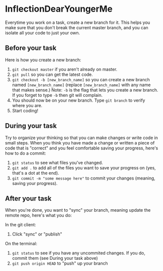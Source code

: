 InflectionDearYoungerMe
=======================

Everytime you work on a task, create a new branch for it. This helps you make sure that you don't break the current master branch, and you can isolate all your code to just your own.

Before your task
-----------------
Here is how you create a new branch:

1. `git checkout master` if you aren't already on master.
2. `git pull` so you can get the latest code.
3. `git checkout -b [new_branch_name]` so you can create a new branch named `[new_branch_name]` (replace `[new_branch_name]` with any name that makes sense.) Note: `-b` is the flag that lets you create a new branch. If you forget to type `-b` then git will complain.
4. You should now be on your new branch. Type `git branch` to verify where you are.
5. Start coding!

During your task
----------------
Try to organize your thinking so that you can make changes or write code in small steps. When you think you have made a change or written a piece of code that is "correct" and you feel comfortable saving your progress, here's how to do a commit:

1. `git status` to see what files you've changed.
2. `git add .` to add all of the files you want to save your progress on (yes, that's a dot at the end).
3. `git commit -m "some message here"` to commit your changes (meaning, saving your progress).


After your task
---------------
When you're done, you want to "sync" your branch, meaning update the remote repo, here's what you do:

In the git client:

1. Click "sync" or "publish"

On the terminal:

1. `git status` to see if you have any uncommited changes. If you do, commit them (see During your task above)
2. `git push origin HEAD` to "push" up your branch